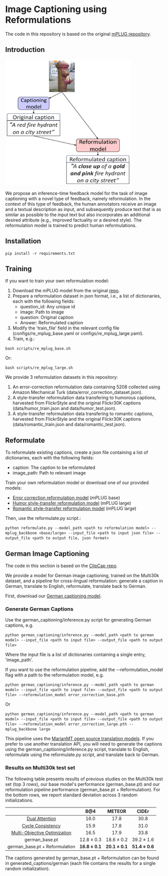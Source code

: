# Image Captioning using Reformulations

The code in this repository is based on the original [mPLUG repository](https://github.com/alibaba/AliceMind/tree/main/mPLUG).

## Introduction

<img src="pipeline.jpg" width="400" height="400">

We propose an inference-time feedback model for the task of image captioning with a novel type of feedback, namely reformulation.
In the context of this type of feedback, the human annotators receive an image and a textual description as input, and subsequently produce text that is as similar as possible to the input text but also incorporates an additional desired attribute (e.g., improved factuality or a desired style). The reformulation model is trained to predict human reformulations.

## Installation
```
pip install -r requirements.txt
```

## Training
If you want to train your own reformulation model:
1. Download the mPLUG model from the original [repo](https://github.com/alibaba/AliceMind/tree/main/mPLUG).
2. Prepare a reformulation dataset in json format, i.e., a list of dictionaries, each with the following fields:
   - question_id: Any unique id
   - image: Path to image
   - question: Original caption
   - Answer: Reformulated caption
3. Modify the 'train_file' field in the relevant config file (configs/re_mplug_base.yaml or configs/re_mplug_large.yaml).
4. Train, e.g.:
```
bash scripts/re_mplug_base.sh 
```
Or:
```
bash scripts/re_mplug_large.sh 
```

We provide 3 reformulation datasets in this repository:
1. An error-correction reformulation data containing 5208 collected using Amazon Mechanical Turk (data/error_correction_dataset.json).
2. A style-transfer reformulation data transfering to humorous captions, harvested from FlickrStyle and the original Flickr30K captions (data/humor_train.json and data/humor_test.json).
3. A style-transfer reformulation data transfering to romantic captions, harvested from FlickrStyle and the original Flickr30K captions (data/romantic_train.json and data/romantic_test.json).

## Reformulate
To reformulate existing captions, create a json file containing a list of dictionaries, each with the following fields:
- caption: The caption to be reformulated
- image_path: Path to relevant image

Train your own reformulation model or download one of our provided models:

- [Error correction reformulation model](https://drive.google.com/drive/folders/1POjbnc7f3fHtve3y8wqQQvd-hQ-DwHhA?usp=sharing) (mPLUG base)
- [Humor style-transfer reformulation model](https://drive.google.com/file/d/1Un85hb6mdCjMA6cilfXUcwtaf29uyf25/view?usp=sharing) (mPLUG large)
- [Romantic style-transfer reformulation model](https://drive.google.com/file/d/1TThQIYb0G8PFut-fYGRV2WUkmfzfgjGd/view?usp=sharing) (mPLUG large)

Then, use the reformulate.py script.:
```
python reformulate.py --model_path <path to reformulation model> --mplug_backbone <base/large> --input_file <path to input json file> --output_file <path to output file, json format>
```

## German Image Captioning

The code in this section is based on the [ClipCap repo](https://github.com/rmokady/CLIP_prefix_caption).

We provide a model for German image captioning, trained on the Multi30k dataset, and a pipeline for cross-lingual reformulation: generate a caption in German, translate to English, reformulate, translate back to German.

First, download our [German captioning model](https://drive.google.com/file/d/1LBCapDMsyRimYdkzHyAwRveqzKEGG2d2/view?usp=sharing).

### Generate German Captions

Use the german_captioning/inference.py script for generating German captions, e.g.
```
python german_captioning/inference.py --model_path <path to german model> --input_file <path to input file> --output_file <path to output file>
```
Where the input file is a list of dictionaries containing a single entry, 'image_path'.

If you want to use the reformulation pipeline, add the --reformulation_model flag with a path to the reformulation model, e.g.
```
python german_captioning/inference.py --model_path <path to german model> --input_file <path to input file> --output_file <path to output file> --reformulation_model error_correction_base.pth
```
Or
```
python german_captioning/inference.py --model_path <path to german model> --input_file <path to input file> --output_file <path to output file> --reformulation_model error_correction_large.pth --mplug_backbone large
```
This pipeline uses the [MarianMT open source translation models](https://huggingface.co/docs/transformers/model_doc/marian). If you prefer to use another translation API, you will need to generate the captions using the german_captioning/inference.py script, translate to English, reformulate using the reformulate.py script, and translate back to German.

### Results on Multi30k test set

The following table presents results of previous studies on the Multi30k test set (top 3 rows), our base model's performance (german_base.pt) and our reformulation pipeline performance (german_base.pt + Reformulation). For the bottom rows, we report standard deviation across 3 random initializations.

|   | B@4 | METEOR | CIDEr |
|:---:|:---:|:---:|:---:|
| [Dual Attention](https://aclanthology.org/W17-4750/) | 16.0 | 17.8 | 30.8 |
| [Cycle Consistency](https://ieeexplore.ieee.org/abstract/document/8784910?casa_token=daUUtFIIjMMAAAAA:1c2yKF7Qm0QHkkL58DdCgQnvnvD-4K46MS7IjjcHUrkZ-fnfVnyRatg-ffK3UW_uf0zWzeSHcA) | 15.9 | 17.8 | 31.0 |
| [Multi-Objective Optimization](https://dl.acm.org/doi/full/10.1145/3492325?casa_token=pWEip_CPb-AAAAAA%3ATeFSvodn14nbZYtYzJEf0-xtOkI9ETCliEQ3bh2YUN8lqQO7m474DiYiM_4jp9fXUGZg6CyIR4zk) | 16.5 | 17.9 | 33.8 |
| german_base.pt | 12.8 $\pm$ 0.3 | 18.6 $\pm$ 0.2 | 39.2 $\pm$ 1.6 |
| german_base.pt + Reformulation | **16.8 $\pm$ 0.1** | **20.1 $\pm$ 0.1** | **51.4 $\pm$ 0.6** |

The captions generated by german_base.pt + Reformulation can be found in generated_captions/german (each file contains the results for a single random initialization).

